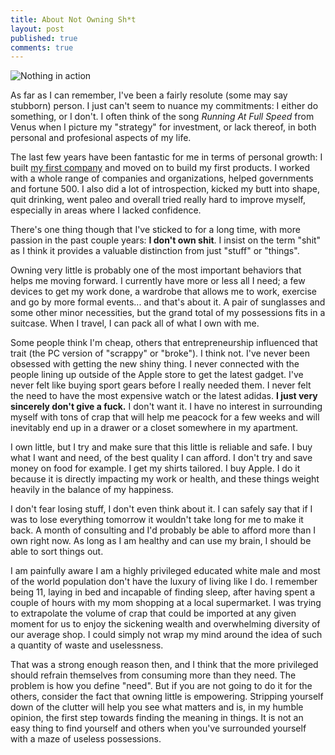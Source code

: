 ```yaml
---
title: About Not Owning Sh*t
layout: post
published: true
comments: true
---
```


![Nothing in action](http://farm9.staticflickr.com/8112/8492122654_999241159b_z.jpg)

As far as I can remember, I've been a fairly resolute (some may say stubborn) person. I just can't seem to nuance my commitments: I either do something, or I don't. I often think of the song *Running At Full Speed* from Venus when I picture my "strategy" for investment, or lack thereof, in both personal and profesional aspects of my life.

The last few years have been fantastic for me in terms of personal growth: I built [my first company](http://wiredcraft.com) and moved on to build my first products. I worked with a whole range of companies and organizations, helped governments and fortune 500. I also did a lot of introspection, kicked my butt into shape, quit drinking, went paleo and overall tried really hard to improve myself, especially in areas where I lacked confidence.

There's one thing though that I've sticked to for a long time, with more passion in the past couple years: **I don't own shit**. I insist on the term "shit" as I think it provides a valuable distinction from just "stuff" or "things".

Owning very little is probably one of the most important behaviors that helps me moving forward. I currently have more or less all I need; a few devices to get my work done, a wardrobe that allows me to work, exercise and go by more formal events... and that's about it. A pair of sunglasses and some other minor necessities, but the grand total of my possessions fits in a suitcase. When I travel, I can pack all of what I own with me.

Some people think I'm cheap, others that entrepreneurship influenced that trait (the PC version of "scrappy" or "broke"). I think not. I've never been obsessed with getting the new shiny thing. I never connected with the people lining up outside of the Apple store to get the latest gadget. I've never felt like buying sport gears before I really needed them. I never felt the need to have the most expensive watch or the latest adidas. **I just very sincerely don't give a fuck.** I don't want it. I have no interest in surrounding myself with tons of crap that will help me peacock for a few weeks and will inevitably end up in a drawer or a closet somewhere in my apartment.

I own little, but I try and make sure that this little is reliable and safe. I buy what I want and need, of the best quality I can afford. I don't try and save money on food for example. I get my shirts tailored. I buy Apple. I do it because it is directly impacting my work or health, and these things weight heavily in the balance of my happiness.

I don't fear losing stuff, I don't even think about it. I can safely say that if I was to lose everything tomorrow it wouldn't take long for me to make it back. A month of consulting and I'd probably be able to afford more than I own right now. As long as I am healthy and can use my brain, I should be able to sort things out.

I am painfully aware I am a highly privileged educated white male and most of the world population don't have the luxury of living like I do. I remember being 11, laying in bed and incapable of finding sleep, after having spent a couple of hours with my mom shopping at a local supermarket. I was trying to extrapolate the volume of crap that could be imported at any given moment for us to enjoy the sickening wealth and overwhelming diversity of our average shop. I could simply not wrap my mind around the idea of such a quantity of waste and uselessness.

That was a strong enough reason then, and I think that the more privileged should refrain themselves from consuming more than they need. The problem is how you define "need". But if you are not going to do it for the others, consider the fact that owning little is empowering. Stripping yourself down of the clutter will help you see what matters and is, in my humble opinion, the first step towards finding the meaning in things. It is not an easy thing to find yourself and others when you've surrounded yourself with a maze of useless possessions.
